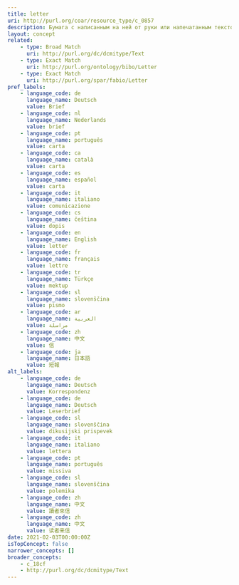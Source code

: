 ```yaml
---
title: letter
uri: http://purl.org/coar/resource_type/c_0857
description: Бумага с написанным на ней от руки или напечатанным текстом, служащая средством общения между физическими лицами и/или представителями юридических лиц. Как правило, письмо доставляется почтовой службой или публикуется в периодическом издании. В последнем случае, письмо адресовывается редактору/редакции, и комментирует или обсуждает статью, опубликованную ранее в этом периодическом издании, или представляет интерес для конкретной читательской аудитории.
layout: concept
related:
    - type: Broad Match
      uri: http://purl.org/dc/dcmitype/Text
    - type: Exact Match
      uri: http://purl.org/ontology/bibo/Letter
    - type: Exact Match
      uri: http://purl.org/spar/fabio/Letter
pref_labels:
    - language_code: de
      language_name: Deutsch
      value: Brief
    - language_code: nl
      language_name: Nederlands
      value: brief
    - language_code: pt
      language_name: português
      value: carta
    - language_code: ca
      language_name: català
      value: carta
    - language_code: es
      language_name: español
      value: carta
    - language_code: it
      language_name: italiano
      value: comunicazione
    - language_code: cs
      language_name: čeština
      value: dopis
    - language_code: en
      language_name: English
      value: letter
    - language_code: fr
      language_name: français
      value: lettre
    - language_code: tr
      language_name: Türkçe
      value: mektup
    - language_code: sl
      language_name: slovenščina
      value: pismo
    - language_code: ar
      language_name: العربية
      value: مراسلة
    - language_code: zh
      language_name: 中文
      value: 信
    - language_code: ja
      language_name: 日本語
      value: 短報
alt_labels:
    - language_code: de
      language_name: Deutsch
      value: Korrespondenz
    - language_code: de
      language_name: Deutsch
      value: Leserbrief
    - language_code: sl
      language_name: slovenščina
      value: dikusijski prispevek
    - language_code: it
      language_name: italiano
      value: lettera
    - language_code: pt
      language_name: português
      value: missiva
    - language_code: sl
      language_name: slovenščina
      value: polemika
    - language_code: zh
      language_name: 中文
      value: 讀者來信
    - language_code: zh
      language_name: 中文
      value: 读者来信
date: 2021-02-03T00:00:00Z
isTopConcept: false
narrower_concepts: []
broader_concepts:
    - c_18cf
    - http://purl.org/dc/dcmitype/Text
---
```


